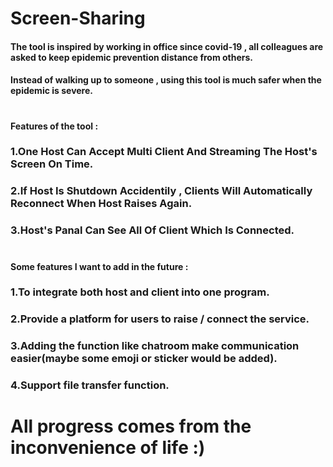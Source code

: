 # Screen-Sharing

#### The tool is inspired by working in office since covid-19 , all colleagues are asked to keep epidemic prevention distance from others.

#### Instead of walking up to someone , using this tool is much safer when the epidemic is severe.

#

#### Features of the tool :

  ### 1.One Host Can Accept Multi Client And Streaming The Host's Screen On Time.
  
  ### 2.If Host Is Shutdown Accidentily , Clients Will Automatically Reconnect When Host Raises Again.
  
  ### 3.Host's Panal Can See All Of Client Which Is Connected.
  
#  

#### Some features I want to add in the future :

  ### 1.To integrate both host and client into one program.
  
  ### 2.Provide a platform for users to raise / connect the service.
  
  ### 3.Adding the function like chatroom make communication easier(maybe some emoji or sticker would be added).
  
  ### 4.Support file transfer function.
  
#  
 
# All progress comes from the inconvenience of life :)

